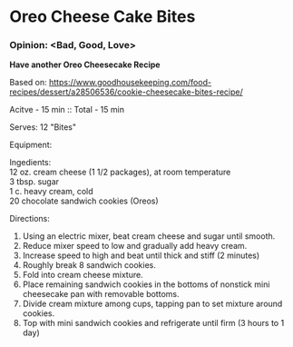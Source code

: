 # Oreo Cheese Cake Bites 
### Opinion: <Bad, Good, Love>

**Have another Oreo Cheesecake Recipe**

Based on: https://www.goodhousekeeping.com/food-recipes/dessert/a28506536/cookie-cheesecake-bites-recipe/  

Acitve - 15 min :: Total - 15 min  

Serves:  12 "Bites"

Equipment:

Ingedients:  
12 oz. cream cheese (1 1/2 packages), at room temperature  
3 tbsp. sugar  
1 c. heavy cream, cold  
20 chocolate sandwich cookies (Oreos)  

Directions:  
1. Using an electric mixer, beat cream cheese and sugar until smooth.  
2. Reduce mixer speed to low and gradually add heavy cream.   
3. Increase speed to high and beat until thick and stiff (2 minutes)
4. Roughly break 8 sandwich cookies. 
5. Fold into cream cheese mixture. 
6. Place remaining sandwich cookies in the bottoms of nonstick mini cheesecake pan with removable bottoms.
7. Divide cream mixture among cups, tapping pan to set mixture around cookies. 
8. Top with mini sandwich cookies and refrigerate until firm (3 hours to 1 day)
